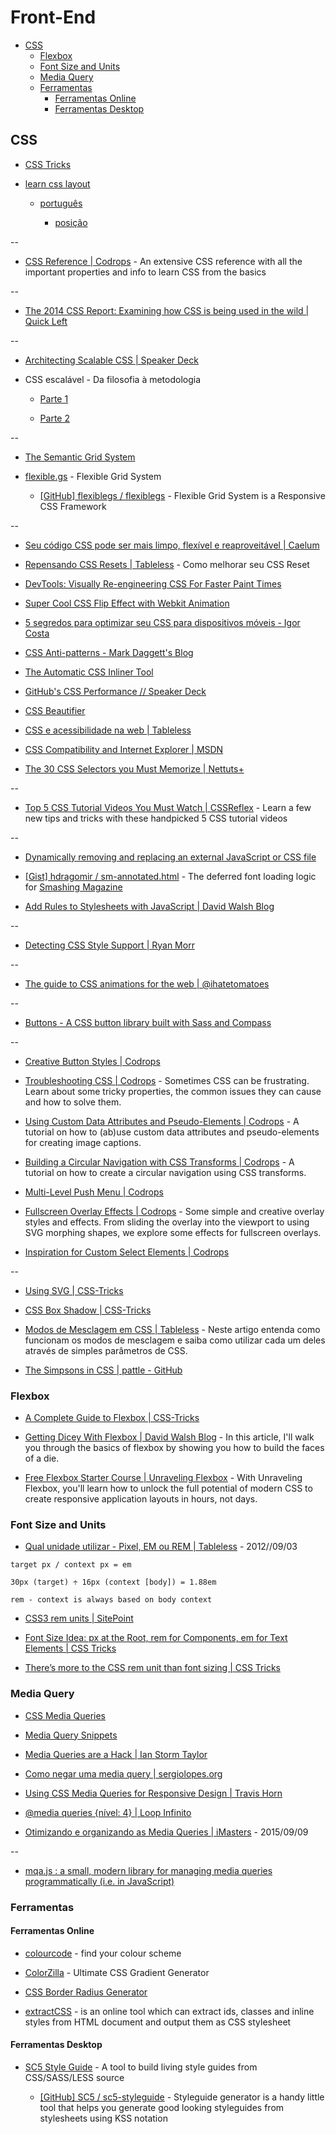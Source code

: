 # Front-End

<!-- toc -->

* [CSS](#css)
  * [Flexbox](#flexbox)
  * [Font Size and Units](#font-size-and-units)
  * [Media Query](#media-query)
  * [Ferramentas](#ferramentas)
    * [Ferramentas Online](#ferramentas-online)
    * [Ferramentas Desktop](#ferramentas-desktop)

<!-- toc stop -->

## CSS

* [CSS Tricks](http://css-tricks.com/)

* [learn css layout](http://learnlayout.com/)

  * [português](http://pt-br.learnlayout.com/)

    * [posição](http://pt-br.learnlayout.com/position.html)

--

* [CSS Reference | Codrops](http://tympanus.net/codrops/css_reference/) - An extensive CSS reference with all the important properties and info to learn CSS from the basics

--

* [The 2014 CSS Report: Examining how CSS is being used in the wild | Quick Left](http://reports.quickleft.com/css)

--

* [Architecting Scalable CSS | Speaker Deck](https://speakerdeck.com/csswizardry/architecting-scalable-css)

* CSS escalável - Da filosofia à metodologia

  * [Parte 1](https://medium.com/@shankarcabus/css-escalavel-parte-1-41e7e863799e)

  * [Parte 2](https://medium.com/@shankarcabus/css-escalavel-parte-2-acb9f0144c9d)

--

* [The Semantic Grid System](http://semantic.gs/)

* [flexible.gs](http://flexible.gs/) - Flexible Grid System

  * [[GitHub] flexiblegs / flexiblegs](https://github.com/flexiblegs/flexiblegs) - Flexible Grid System is a Responsive CSS Framework

--

* [Seu código CSS pode ser mais limpo, flexível e reaproveitável | Caelum](http://blog.caelum.com.br/seu-codigo-css-pode-ser-mais-limpo-flexivel-e-reaproveitavel/)

* [Repensando CSS Resets | Tableless](http://tableless.com.br/repensando-css-resets/) - Como melhorar seu CSS Reset

* [DevTools: Visually Re-engineering CSS For Faster Paint Times](http://addyosmani.com/blog/devtools-visually-re-engineering-css-for-faster-paint-times/)

* [Super Cool CSS Flip Effect with Webkit Animation](http://line25.com/articles/super-cool-css-flip-effect-with-webkit-animation)

* [5 segredos para optimizar seu CSS para dispositivos móveis - Igor Costa](http://www.igorcosta.com/5-segredos-para-optimizar-seu-css-para-dispositivos-moveis/)

* [CSS Anti-patterns - Mark Daggett's Blog](http://markdaggett.com/blog/2011/12/04/css-anti-patterns/)

* [The Automatic CSS Inliner Tool](http://beaker.mailchimp.com/inline-css)

* [GitHub's CSS Performance // Speaker Deck](https://speakerdeck.com/jonrohan/githubs-css-performance)

* [CSS Beautifier](http://html.fwpolice.com/css/)

* [CSS e acessibilidade na web | Tableless](http://tableless.com.br/css-e-acessibilidade-na-web/)

* [CSS Compatibility and Internet Explorer | MSDN](http://msdn.microsoft.com/en-us/library/ie/cc351024)

* [The 30 CSS Selectors you Must Memorize | Nettuts+](http://net.tutsplus.com/tutorials/html-css-techniques/the-30-css-selectors-you-must-memorize/)

--

* [Top 5 CSS Tutorial Videos You Must Watch | CSSReflex](http://www.cssreflex.com/css-tutorial-videos/) - Learn a few new tips and tricks with these handpicked 5 CSS tutorial videos

--

* [Dynamically removing and replacing an external JavaScript or CSS file](http://www.javascriptkit.com/javatutors/loadjavascriptcss2.shtml)

* [[Gist] hdragomir / sm-annotated.html](https://gist.github.com/hdragomir/8f00ce2581795fd7b1b7) - The deferred font loading logic for [Smashing Magazine](http://www.smashingmagazine.com/)

* [Add Rules to Stylesheets with JavaScript | David Walsh Blog](http://davidwalsh.name/add-rules-stylesheets)

--

* [Detecting CSS Style Support | Ryan Morr](http://ryanmorr.com/detecting-css-style-support/)

--

* [The guide to CSS animations for the web | @ihatetomatoes](http://ihatetomatoes.net/the-guide-to-css-animations-for-the-web)

--

* [Buttons - A CSS button library built with Sass and Compass](http://alexwolfe.github.io/Buttons/)

--

* [Creative Button Styles | Codrops](http://tympanus.net/codrops/2013/06/13/creative-button-styles/)

* [Troubleshooting CSS | Codrops](http://tympanus.net/codrops/2013/07/17/troubleshooting-css/) - Sometimes CSS can be frustrating. Learn about some tricky properties, the common issues they can cause and how to solve them.

* [Using Custom Data Attributes and Pseudo-Elements | Codrops](http://tympanus.net/codrops/2013/07/05/using-custom-data-attributes-and-pseudo-elements/) - A tutorial on how to (ab)use custom data attributes and pseudo-elements for creating image captions.

* [Building a Circular Navigation with CSS Transforms | Codrops](http://tympanus.net/codrops/2013/08/09/building-a-circular-navigation-with-css-transforms/) - A tutorial on how to create a circular navigation using CSS transforms.

* [Multi-Level Push Menu | Codrops](http://tympanus.net/codrops/2013/08/13/multi-level-push-menu/)

* [Fullscreen Overlay Effects | Codrops](http://tympanus.net/codrops/2014/02/06/fullscreen-overlay-effects/) - Some simple and creative overlay styles and effects. From sliding the overlay into the viewport to using SVG morphing shapes, we explore some effects for fullscreen overlays.

* [Inspiration for Custom Select Elements | Codrops](http://tympanus.net/codrops/2014/07/10/inspiration-for-custom-select-elements/)

--

* [Using SVG | CSS-Tricks](http://css-tricks.com/using-svg/)

* [CSS Box Shadow | CSS-Tricks](https://css-tricks.com/snippets/css/css-box-shadow/)

* [Modos de Mesclagem em CSS | Tableless](http://tableless.com.br/modos-de-mesclagem-em-css/) - Neste artigo entenda como funcionam os modos de mesclagem e saiba como utilizar cada um deles através de simples parâmetros de CSS.

* [The Simpsons in CSS | pattle - GitHub](https://pattle.github.io/simpsons-in-css/)


### Flexbox

* [A Complete Guide to Flexbox | CSS-Tricks](http://css-tricks.com/snippets/css/a-guide-to-flexbox/)

* [Getting Dicey With Flexbox | David Walsh Blog](http://davidwalsh.name/flexbox-dice) - In this article, I'll walk you through the basics of flexbox by showing you how to build the faces of a die.

* [Free Flexbox Starter Course | Unraveling Flexbox](https://unravelingflexbox.com/subscribe) - With Unraveling Flexbox, you'll learn how to unlock the full potential of modern CSS to create responsive application layouts in hours, not days.


### Font Size and Units

* [Qual unidade utilizar - Pixel, EM ou REM | Tableless](http://tableless.com.br/unidade-pixels-em-rem/) - 2012//09/03

```
target px / context px = em

30px (target) ÷ 16px (context [body]) = 1.88em

rem - context is always based on body context
```


* [CSS3 rem units | SitePoint](http://www.sitepoint.com/css3-rem-units/)

* [Font Size Idea: px at the Root, rem for Components, em for Text Elements | CSS Tricks](https://css-tricks.com/rems-ems/)

* [There’s more to the CSS rem unit than font sizing | CSS Tricks](https://css-tricks.com/theres-more-to-the-css-rem-unit-than-font-sizing/)


### Media Query

* [CSS Media Queries](http://cssmediaqueries.com/)

* [Media Query Snippets](http://nmsdvid.com/snippets/)

* [Media Queries are a Hack | Ian Storm Taylor](http://ianstormtaylor.com/media-queries-are-a-hack/)

* [Como negar uma media query | sergiolopes.org](http://sergiolopes.org/negando-media-queries/)

* [Using CSS Media Queries for Responsive Design | Travis Horn](http://travishorn.com/using-css-media-queries-for-responsive-design/)

* [@media queries {nível: 4} | Loop Infinito](http://loopinfinito.com.br/2013/11/26/media-queries-nivel-4/)

* [Otimizando e organizando as Media Queries | iMasters](http://imasters.com.br/front-end/otimizando-e-organizando-as-media-queries/) - 2015/09/09

--

* [mqa.js : a small, modern library for managing media queries programmatically (i.e. in JavaScript)](https://github.com/peol/mqa.js)


### Ferramentas

#### Ferramentas Online

* [colourcode](http://colourco.de) - find your colour scheme

* [ColorZilla](http://www.colorzilla.com/gradient-editor/) - Ultimate CSS Gradient Generator

* [CSS Border Radius Generator](http://border-radius.com/)

* [extractCSS](http://extractcss.com/) - is an online tool which can extract ids, classes and inline styles from HTML document and output them as CSS stylesheet


#### Ferramentas Desktop

* [SC5 Style Guide](http://styleguide.sc5.io/) - A tool to build living style guides from CSS/SASS/LESS source

  * [[GitHub] SC5 / sc5-styleguide](https://github.com/SC5/sc5-styleguide) - Styleguide generator is a handy little tool that helps you generate good looking styleguides from stylesheets using KSS notation
